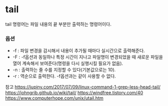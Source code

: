 # tail

tail 명령어는 파일 내용의 끝 부분만 출력하는 명령어이다.

### 옵션
- -f : 파일 변경을 감시해서 내용이 추가될 때마다 실시간으로 출력해준다.
- -F : -f옵션과 동일하나 특정 시간이 지나고 파일명이 변경되었을 때 새로운 파일을 열어 계속해서 보여준다(명령을 다시 실행시킬 필요가 없음).
- -n : 출력하는 줄 수를 지정할 수 있다(기본값으로는 10).
- -r : 역순으로 출력한다. -f옵션과는 같이 사용할 수 없다.

참고
https://jupiny.com/2017/07/09/linux-command-1-grep-less-head-tail/
https://johngrib.github.io/wiki/tail/
https://windfree.tistory.com/40
https://www.computerhope.com/unix/utail.htm
